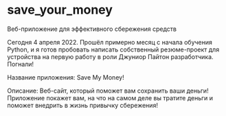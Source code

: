 # save_your_money
Веб-приложение для эффективного сбережения средств

Сегодня 4 апреля 2022. Прошёл примерно месяц с начала обучения Python, и я готов
пробовать написать собственный резюме-проект для устройства на первую работу
в роли Джуниор Пайтон разработчика. Погнали!

Название приложения:     Save My Money!

Описание:                Веб-сайт, который поможет вам сохранить ваши деньги! Приложение
                         покажет вам, на что на самом деле вы тратите деньги и поможет
                         внедрить в жизнь привычку сбережения!


